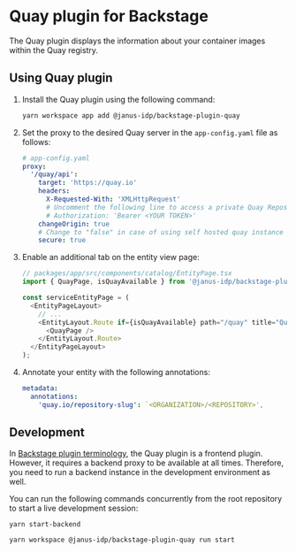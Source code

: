 # Quay plugin for Backstage

The Quay plugin displays the information about your container images within the Quay registry.

## Using Quay plugin

1. Install the Quay plugin using the following command:

   ```bash
   yarn workspace app add @janus-idp/backstage-plugin-quay
   ```

2. Set the proxy to the desired Quay server in the `app-config.yaml` file as follows:

   ```yaml
   # app-config.yaml
   proxy:
     '/quay/api':
       target: 'https://quay.io'
       headers:
         X-Requested-With: 'XMLHttpRequest'
         # Uncomment the following line to access a private Quay Repository using a token
         # Authorization: 'Bearer <YOUR TOKEN>'
       changeOrigin: true
       # Change to "false" in case of using self hosted quay instance with a self-signed certificate
       secure: true
   ```

3. Enable an additional tab on the entity view page:

   ```ts
   // packages/app/src/components/catalog/EntityPage.tsx
   import { QuayPage, isQuayAvailable } from '@janus-idp/backstage-plugin-quay';

   const serviceEntityPage = (
     <EntityPageLayout>
       // ...
       <EntityLayout.Route if={isQuayAvailable} path="/quay" title="Quay">
         <QuayPage />
       </EntityLayout.Route>
     </EntityPageLayout>
   );
   ```

4. Annotate your entity with the following annotations:

   ```yaml
   metadata:
     annotations:
       'quay.io/repository-slug': `<ORGANIZATION>/<REPOSITORY>',
   ```

## Development

In [Backstage plugin terminology](https://backstage.io/docs/local-dev/cli-build-system#package-roles), the Quay plugin is a frontend plugin. However, it requires a backend proxy to be available at all times. Therefore, you need to run a backend instance in the development environment as well.

You can run the following commands concurrently from the root repository to start a live development session:

```
yarn start-backend
```

```
yarn workspace @janus-idp/backstage-plugin-quay run start
```
